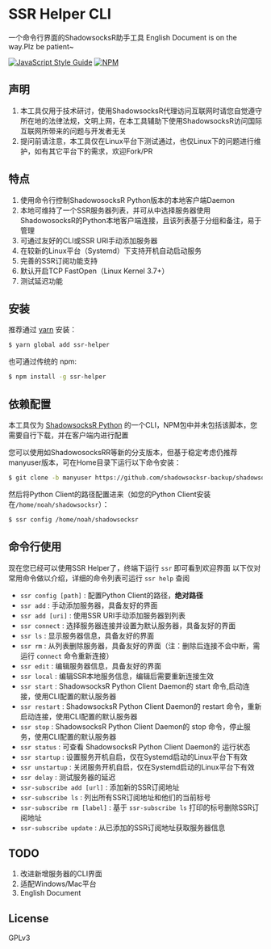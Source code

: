 # SSR Helper CLI
一个命令行界面的ShadowsocksR助手工具
English Document is on the way.Plz be patient~

[![JavaScript Style Guide](https://cdn.rawgit.com/standard/standard/master/badge.svg)](https://github.com/standard/standard)
[![NPM](https://nodei.co/npm/ssr-helper.png?downloads=true&downloadRank=true&stars=true)](https://nodei.co/npm/ssr-helper/)

## 声明

1. 本工具仅用于技术研讨，使用ShadowsocksR代理访问互联网时请您自觉遵守所在地的法律法规，文明上网，在本工具辅助下使用ShadowsocksR访问国际互联网所带来的问题与开发者无关
2. 提问前请注意，本工具仅在Linux平台下测试通过，也仅Linux下的问题进行维护，如有其它平台下的需求，欢迎Fork/PR

## 特点

1. 使用命令行控制ShadowosocksR Python版本的本地客户端Daemon
2. 本地可维持了一个SSR服务器列表，并可从中选择服务器使用ShadowosocksR的Python本地客户端连接，且该列表基于分组和备注，易于管理
3. 可通过友好的CLI或SSR URI手动添加服务器
4. 在较新的Linux平台（Systemd）下支持开机自动启动服务
5. 完善的SSR订阅功能支持
6. 默认开启TCP FastOpen（Linux Kernel 3.7+）
7. 测试延迟功能

## 安装

推荐通过 [yarn](https://yarnpkg.com/zh-Hans/) 安装：
```bash
$ yarn global add ssr-helper
```
也可通过传统的 npm:

```bash
$ npm install -g ssr-helper
```

## 依赖配置

本工具仅为 [ShadowsocksR Python](https://github.com/shadowsocksr-backup/shadowsocksr/tree/manyuser) 的一个CLI，NPM包中并未包括该脚本，您需要自行下载，并在客户端内进行配置

您可以使用如ShadowosocksRR等新的分支版本，但基于稳定考虑仍推荐manyuser版本，可在Home目录下运行以下命令安装：

```bash
$ git clone -b manyuser https://github.com/shadowsocksr-backup/shadowsocksr.git
```

然后将Python Client的路径配置进来（如您的Python Client安装在`/home/noah/shadowsocksr`）：

```bash
$ ssr config /home/noah/shadowsocksr
```

## 命令行使用

现在您已经可以使用SSR Helper了，终端下运行 `ssr` 即可看到欢迎界面
以下仅对常用命令做以介绍，详细的命令列表可运行 `ssr help` 查阅

* `ssr config [path]` : 配置Python Client的路径，**绝对路径**
* `ssr add` : 手动添加服务器，具备友好的界面
* `ssr add [uri]` : 使用SSR URI手动添加服务器到列表
* `ssr connect` : 选择服务器连接并设置为默认服务器，具备友好的界面
* `ssr ls` : 显示服务器信息，具备友好的界面
* `ssr rm` : 从列表删除服务器，具备友好的界面（注：删除后连接不会中断，需运行 `connect` 命令重新连接）
* `ssr edit` : 编辑服务器信息，具备友好的界面
* `ssr local` : 编辑SSR本地服务信息，编辑后需要重新连接生效
* `ssr start` : ShadowsocksR Python Client Daemon的 start 命令,启动连接，使用CLI配置的默认服务器
* `ssr restart` : ShadowsocksR Python Client Daemon的 restart 命令，重新启动连接，使用CLI配置的默认服务器
* `ssr stop` : ShadowsocksR Python Client Daemon的 stop 命令，停止服务，使用CLI配置的默认服务器
* `ssr status` : 可查看 ShadowsocksR Python Client Daemon的 运行状态
* `ssr startup` : 设置服务开机自启，仅在Systemd启动的Linux平台下有效
* `ssr unstartup` : 关闭服务开机自启，仅在Systemd启动的Linux平台下有效
* `ssr delay` : 测试服务器的延迟
* `ssr-subscribe add [url]` : 添加新的SSR订阅地址
* `ssr-subscribe ls` : 列出所有SSR订阅地址和他们的当前标号
* `ssr-subscribe rm [label]` : 基于 `ssr-subscribe ls` 打印的标号删除SSR订阅地址
* `ssr-subscribe update` : 从已添加的SSR订阅地址获取服务器信息

## TODO

1. 改进新增服务器的CLI界面
2. 适配Windows/Mac平台
3. English Document

## License

GPLv3
